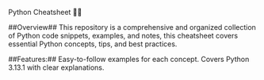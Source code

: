 Python Cheatsheet 📘🐍

##Overview##
This repository is a comprehensive and organized collection of Python code snippets, examples, and notes, this cheatsheet covers essential Python concepts, tips, and best practices.

##Features:##
Easy-to-follow examples for each concept.
Covers Python 3.13.1 with clear explanations.


